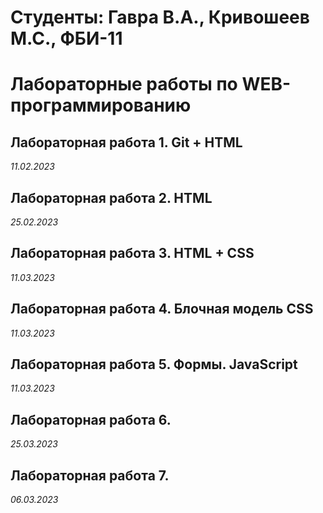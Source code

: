 # Студенты: Гавра В.А., Кривошеев М.С., ФБИ-11

# Лабораторные работы по WEB-программированию

## Лабораторная работа 1. Git + HTML

*11.02.2023*

## Лабораторная работа 2. HTML

*25.02.2023*

## Лабораторная работа 3. HTML + CSS

*11.03.2023*

## Лабораторная работа 4. Блочная модель CSS

*11.03.2023*

## Лабораторная работа 5. Формы. JavaScript

*11.03.2023*

## Лабораторная работа 6. 

*25.03.2023*

## Лабораторная работа 7. 

*06.03.2023*

